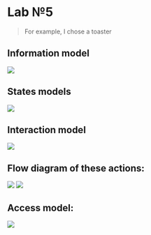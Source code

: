 # Lab №5

> For example, I chose a toaster

## Information model
![](https://cloud.githubusercontent.com/assets/20731675/26600589/4dc382fe-4585-11e7-8397-db04c54717e9.png)

## States models
![](https://cloud.githubusercontent.com/assets/20731675/26630451/6525a87a-460f-11e7-8cfd-e30f3c2ed863.png)

## Interaction model
![](https://cloud.githubusercontent.com/assets/20731675/26761180/6b8d7ca2-4933-11e7-8fa0-f76fa442d08b.png)

## Flow diagram of these actions:
![](https://cloud.githubusercontent.com/assets/20731675/26757505/ff9f849e-48c5-11e7-80ac-5c44ba2d77b1.png)
![](https://cloud.githubusercontent.com/assets/20731675/26634190/7fda3b40-461e-11e7-8af4-a3cb09c2db74.png)

## Access model:
![](https://cloud.githubusercontent.com/assets/20731675/26760960/1fbdc67e-492e-11e7-9808-96c2e628305f.png)
